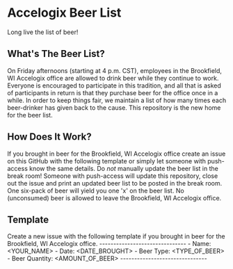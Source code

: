 # Accelogix Beer List
Long live the list of beer!

## What's The Beer List?
On Friday afternoons (starting at 4 p.m. CST), employees in the Brookfield, WI Accelogix office are allowed to drink beer while they continue to work. Everyone is encouraged to participate in this tradition, and all that is asked of participants in return is that they purchase beer for the office once in a while. In order to keep things fair, we maintain a list of how many times each beer-drinker has given back to the cause. This repository is the new home for the beer list.

## How Does It Work?
If you brought in beer for the Brookfield, WI Accelogix office create an issue on this GitHub with the following template or simply let someone with push-access know the same details. Do *not* manually update the beer list in the break room! Someone with push-access will update this repository, close out the issue and print an updated beer list to be posted in the break room. One six-pack of beer will yield you one 'x' on the beer list. No (unconsumed) beer is allowed to leave the Brookfield, WI Accelogix office.

## Template
Create a new issue with the following template if you brought in beer for the Brookfield, WI Accelogix office.
    -------------------------------
    - Name: <YOUR_NAME>
    - Date: <DATE_BROUGHT>
    - Beer Type: <TYPE_OF_BEER>
    - Beer Quantity: <AMOUNT_OF_BEER>
    -------------------------------
